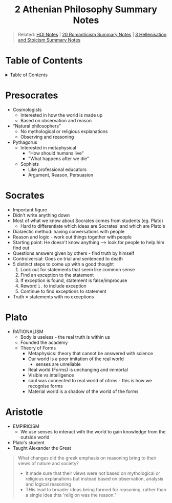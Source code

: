 <h1 align="center"><b> 2 Athenian Philosophy Summary Notes </b></h1>

> Related: [HOI Notes](/tcfs-notes/HOI/README.md) | [20 Romanticism Summary Notes](../sem2/hoi-20-summary-notes.md) | [3 Hellenisation and Stoicism Summary Notes](hoi-3-summary-notes.md)

<h1> Table of Contents </h1>
<details>
<summary>Table of Contents</summary>

- [Presocrates](#presocrates)
- [Socrates](#socrates)
- [Plato](#plato)
- [Aristotle](#aristotle)
</details>

# Presocrates
* Cosmologists
  * Interested in how the world is made up
  * Based on observation and reason
* “Natural philosophers” 
  * No mythological or religious explanations 
  * Observing and reasoning 
* Pythagorus
  * Interested in metaphysical
    * "How should humans live"
    * "What happens after we die"
  * Sophists
    * Like professional educators
    * Argument, Reason, Persuasion
# Socrates
  * Important figure
  * Didn't write anything down
  * Most of what we know about Socrates comes from students (eg. Plato)
    * Hard to differentiate which ideas are Socrates' and which are Plato's
  * Dialaectic method: having conversations with people
  * Reason and logic - work out things together with people
  * Starting point: He doesn't know anything --> look for people to help him find out
  * Questions answers given by others - find truth by himself
  * Controlversial: Goes on trial and sentenced to death
  * 5 distinct steps to come up with a good thought
    1. Look out for statements that seem like common sense
    2. Find an exception to the statement
    3. If exception is found, statement is false/improcuse
    4. Reword `1.` to include exception
    5. Continue to find exceptions to statement
  * Truth = statements with no exceptions

# Plato
* RATIONALISM
  * Body is useless - the real truth is within us
  * Founded the academy
  * Theory of Forms
    * Metaphysics: theory that cannot be answered with science
    * Our world is a poor imitation of the real world
      * senses are unreliable
    * Real world (Forms) is unchanging and immortal 
    * Visible vs intelligence
    * soul was connected to real world of ofrms - this is how we recognise forms
    * Material world is a shadow of the world of the forms

# Aristotle
* EMPIRICISM
  * We use senses to interact with the world to gain knowledge from the outside world
* Plato's student
* Taught Alexander the Great

> What changes did the greek emphasis on reasoning bring to their views of nature and society?
> * It made sure that their views were not based on mythological or religious explanations but instead based on observation, analysis and logical reasoning
> * THis lead to broader ideas being formed for reasoning, rather than a single idea thta 'religion was the reason."